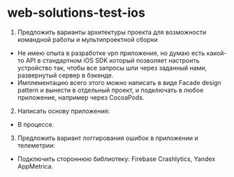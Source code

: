 # web-solutions-test-ios

1. Предложить варианты архитектуры проекта для возможности командной работы и мультипроектной сборки
- Не имею опыта в разработке vpn приложения, но думаю есть какой-то API в стандартном iOS SDK который позволяет настроить устройство так, чтобы все запросы шли через заданный нами, развернутый сервер в бэкенде.
- Имплементацию всего этого можно написать в виде Facade design pattern и вынести в отдельный проект, и подключать в любое приложение, например через CocoaPods.

2. Написать основу приложения:
- В процессе.

3. Предложить вариант логгирования ошибок в приложении и телеметрии:
- Подключить стороннюю библиотеку: Firebase Crashlytics, Yandex AppMetrica.